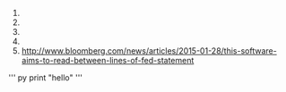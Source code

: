 1.
2.
3.
4.
5. http://www.bloomberg.com/news/articles/2015-01-28/this-software-aims-to-read-between-lines-of-fed-statement

''' py 
print "hello"
'''